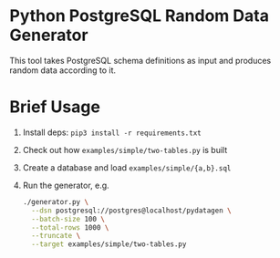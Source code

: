 # Python PostgreSQL Random Data Generator

This tool takes PostgreSQL schema definitions as input and produces random 
data according to it.

# Brief Usage

1. Install deps: `pip3 install -r requirements.txt`
2. Check out how `examples/simple/two-tables.py` is built
3. Create a database and load `examples/simple/{a,b}.sql`
4. Run the generator, e.g.

    ```bash
    ./generator.py \
      --dsn postgresql://postgres@localhost/pydatagen \
      --batch-size 100 \
      --total-rows 1000 \
      --truncate \
      --target examples/simple/two-tables.py
    ```
